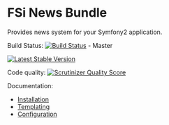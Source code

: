 # FSi News Bundle

Provides news system for your Symfony2 application.

Build Status:
[![Build Status](https://travis-ci.org/fsi-open/news-bundle.png?branch=master)](https://travis-ci.org/fsi-open/news-bundle) - Master

[![Latest Stable Version](https://poser.pugx.org/fsi/news-bundle/v/stable.png)](https://packagist.org/packages/fsi/news-bundle)

Code quality:
[![Scrutinizer Quality Score](https://scrutinizer-ci.com/g/fsi-open/news-bundle/badges/quality-score.png?s=35fef87ed2768b0d67ddd9da2e040f387a72c03c)](https://scrutinizer-ci.com/g/fsi-open/news-bundle/)

Documentation:

- [Installation](Resources/doc/installation.md)
- [Templating](Resources/doc/templating.md)
- [Configuration](Resources/doc/configuration.md)